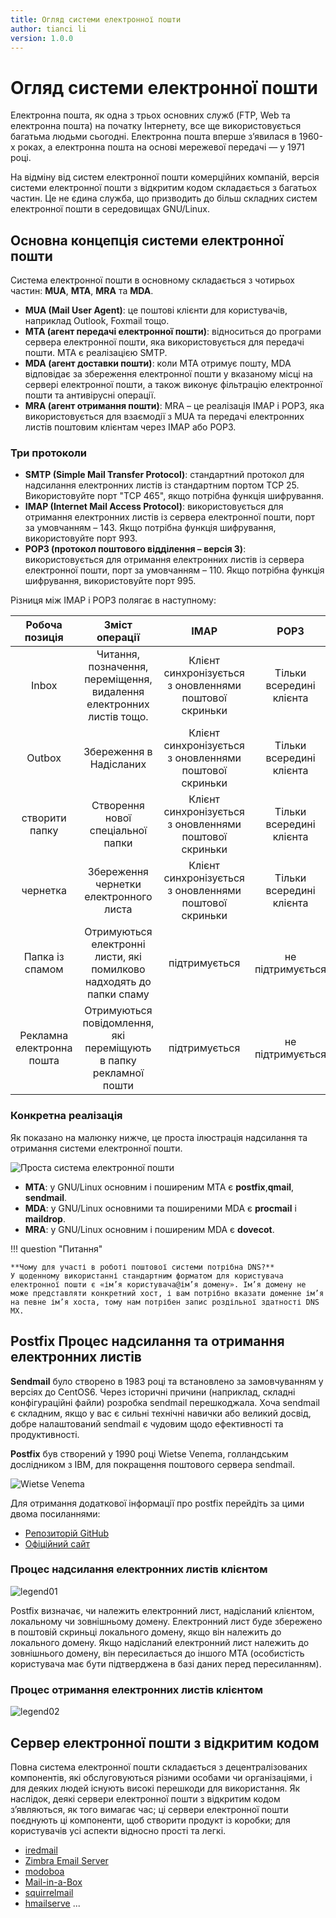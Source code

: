 ```yaml
---
title: Огляд системи електронної пошти
author: tianci li
version: 1.0.0
---
```


# Огляд системи електронної пошти

Електронна пошта, як одна з трьох основних служб (FTP, Web та електронна пошта) на початку Інтернету, все ще використовується багатьма людьми сьогодні. Електронна пошта вперше з’явилася в 1960-х роках, а електронна пошта на основі мережевої передачі — у 1971 році.

На відміну від систем електронної пошти комерційних компаній, версія системи електронної пошти з відкритим кодом складається з багатьох частин. Це не єдина служба, що призводить до більш складних систем електронної пошти в середовищах GNU/Linux.

## Основна концепція системи електронної пошти

Система електронної пошти в основному складається з чотирьох частин: **MUA**, **MTA**, **MRA** та **MDA**.

- **MUA (Mail User Agent)**: це поштові клієнти для користувачів, наприклад Outlook, Foxmail тощо.
- **MTA (агент передачі електронної пошти)**: відноситься до програми сервера електронної пошти, яка використовується для передачі пошти. MTA є реалізацією SMTP.
- **MDA (агент доставки пошти)**: коли MTA отримує пошту, MDA відповідає за збереження електронної пошти у вказаному місці на сервері електронної пошти, а також виконує фільтрацію електронної пошти та антивірусні операції.
- **MRA (агент отримання пошти)**: MRA – це реалізація IMAP і POP3, яка використовується для взаємодії з MUA та передачі електронних листів поштовим клієнтам через IMAP або POP3.

### Три протоколи

- **SMTP (Simple Mail Transfer Protocol)**: стандартний протокол для надсилання електронних листів із стандартним портом TCP 25. Використовуйте порт "TCP 465", якщо потрібна функція шифрування.
- **IMAP (Internet Mail Access Protocol)**: використовується для отримання електронних листів із сервера електронної пошти, порт за умовчанням – 143. Якщо потрібна функція шифрування, використовуйте порт 993.
- **POP3 (протокол поштового відділення – версія 3)**: використовується для отримання електронних листів із сервера електронної пошти, порт за умовчанням – 110. Якщо потрібна функція шифрування, використовуйте порт 995.

Різниця між IMAP і POP3 полягає в наступному:

|      Робоча позиція       |                            Зміст операції                            |                          IMAP                          |           POP3           |
|:-------------------------:|:--------------------------------------------------------------------:|:------------------------------------------------------:|:------------------------:|
|           Inbox           | Читання, позначення, переміщення, видалення електронних листів тощо. | Клієнт синхронізується з оновленнями поштової скриньки | Тільки всередині клієнта |
|          Outbox           |                       Збереження в Надісланих                        | Клієнт синхронізується з оновленнями поштової скриньки | Тільки всередині клієнта |
|      створити папку       |                  Створення нової спеціальної папки                   | Клієнт синхронізується з оновленнями поштової скриньки | Тільки всередині клієнта |
|         чернетка          |                Збереження чернетки електронного листа                | Клієнт синхронізується з оновленнями поштової скриньки | Тільки всередині клієнта |
|      Папка із спамом      | Отримуються електронні листи, які помилково надходять до папки спаму |                     підтримується                      |     не підтримується     |
| Рекламна електронна пошта |  Отримуються повідомлення, які переміщують в папку рекламної пошти   |                     підтримується                      |     не підтримується     |

### Конкретна реалізація

Як показано на малюнку нижче, це проста ілюстрація надсилання та отримання системи електронної пошти.

![Проста система електронної пошти](./email-images/email-system01.jpg)

- **MTA**: у GNU/Linux основним і поширеним MTA є **postfix**,**qmail**, **sendmail**.
- **MDA**: у GNU/Linux основними та поширеними MDA є **procmail** і **maildrop**.
- **MRA**: у GNU/Linux основним і поширеним MDA є **dovecot**.

!!! question "Питання"

    **Чому для участі в роботі поштової системи потрібна DNS?**
    У щоденному використанні стандартним форматом для користувача електронної пошти є «ім’я користувача@ім’я домену». Ім’я домену не може представляти конкретний хост, і вам потрібно вказати доменне ім’я на певне ім’я хоста, тому нам потрібен запис роздільної здатності DNS MX.

## Postfix Процес надсилання та отримання електронних листів

**Sendmail** було створено в 1983 році та встановлено за замовчуванням у версіях до CentOS6. Через історичні причини (наприклад, складні конфігураційні файли) розробка sendmail перешкоджала. Хоча sendmail є складним, якщо у вас є сильні технічні навички або великий досвід, добре налаштований sendmail є чудовим щодо ефективності та продуктивності.

**Postfix** був створений у 1990 році Wietse Venema, голландським дослідником з IBM, для покращення поштового сервера sendmail.

![Wietse Venema](./email-images/Wietse%20Venema.png)

Для отримання додаткової інформації про postfix перейдіть за цими двома посиланнями:

* [Репозиторій GitHub](https://github.com/vdukhovni/postfix)
* [Офіційний сайт](http://www.postfix.org/)

### Процес надсилання електронних листів клієнтом

![legend01](./email-images/email-system02.jpg)

Postfix визначає, чи належить електронний лист, надісланий клієнтом, локальному чи зовнішньому домену. Електронний лист буде збережено в поштовій скриньці локального домену, якщо він належить до локального домену. Якщо надісланий електронний лист належить до зовнішнього домену, він пересилається до іншого MTA (особистість користувача має бути підтверджена в базі даних перед пересиланням).

### Процес отримання електронних листів клієнтом

![legend02](./email-images/email-system03.jpg)

## Сервер електронної пошти з відкритим кодом

Повна система електронної пошти складається з децентралізованих компонентів, які обслуговуються різними особами чи організаціями, і для деяких людей існують високі перешкоди для використання. Як наслідок, деякі сервери електронної пошти з відкритим кодом з’являються, як того вимагає час; ці сервери електронної пошти поєднують ці компоненти, щоб створити продукт із коробки; для користувачів усі аспекти відносно прості та легкі.

- [iredmail](https://www.iredmail.com/index.html)
- [Zimbra Email Server](https://www.zimbra.com/)
- [modoboa](https://modoboa.org/en/)
- [Mail-in-a-Box](https://mailinabox.email/)
- [squirrelmail](https://www.squirrelmail.org/index.php)
- [hmailserve](https://www.hmailserver.com/) ...
